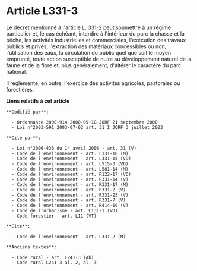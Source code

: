 # Article L331-3

Le décret mentionné à l'article L. 331-2 peut soumettre à un régime particulier et, le cas échéant, interdire à l'intérieur
du parc la chasse et la pêche, les activités industrielles et commerciales, l'exécution des travaux publics et privés,
l'extraction des matériaux concessibles ou non, l'utilisation des eaux, la circulation du public quel que soit le moyen
emprunté, toute action susceptible de nuire au développement naturel de la faune et de la flore et, plus généralement,
d'altérer le caractère du parc national.

Il réglemente, en outre, l'exercice des activités agricoles, pastorales ou forestières.

**Liens relatifs à cet article**

	**Codifié par**:

	  - Ordonnance 2000-914 2000-09-18 JORF 21 septembre 2000
	  - Loi n°2003-591 2003-07-02 art. 31 I JORF 3 juillet 2003

	**Cité par**:

	  - Loi n°2006-436 du 14 avril 2006 - art. 31 (V)
	  - Code de l'environnement - art. L331-10 (M)
	  - Code de l'environnement - art. L331-15 (VD)
	  - Code de l'environnement - art. L515-3 (VD)
	  - Code de l'environnement - art. L581-14 (M)
	  - Code de l'environnement - art. R122-17 (VD)
	  - Code de l'environnement - art. R331-14 (V)
	  - Code de l'environnement - art. R331-17 (M)
	  - Code de l'environnement - art. R331-2 (V)
	  - Code de l'environnement - art. R331-23 (V)
	  - Code de l'environnement - art. R331-7 (V)
	  - Code de l'environnement - art. R414-19 (V)
	  - Code de l'urbanisme - art. L131-1 (VD)
	  - Code forestier - art. L11 (VT)

	**Cite**:

	  - Code de l'environnement - art. L331-2 (M)

	**Anciens textes**:

	  - Code rural - art. L241-3 (Ab)
	  - Code rural L241-3 al. 2, al. 3

